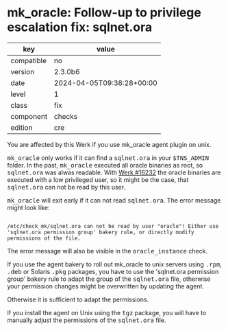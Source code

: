 [//]: # (werk v2)
# mk_oracle: Follow-up to privilege escalation fix: sqlnet.ora

key        | value
---------- | ---
compatible | no
version    | 2.3.0b6
date       | 2024-04-05T09:38:28+00:00
level      | 1
class      | fix
component  | checks
edition    | cre

You are affected by this Werk if you use mk_oracle agent plugin on unix.

<tt>mk_oracle</tt> only works if it can find a <tt>sqlnet.ora</tt> in your
<tt>$TNS_ADMIN</tt> folder. In the past, <tt>mk_oracle</tt> executed all oracle
binaries as root, so <tt>sqlnet.ora</tt> was alwas readable. With <a
href="https://checkmk.com/werk/16232">Werk #16232</a> the oracle binaries are
executed with a low privileged user, so it might be the case, that
<tt>sqlnet.ora</tt> can not be read by this user.

<tt>mk_oracle</tt> will exit early if it can not read <tt>sqlnet.ora</tt>. The
error message might look like:

<code>
/etc/check_mk/sqlnet.ora can not be read by user "oracle"! Either use 'sqlnet.ora permission group' bakery rule, or directly modify permissions of the file.
</code>

The error message will also be visible in the <tt>oracle_instance</tt> check.

If you use the agent bakery to roll out mk_oracle to unix servers using
<tt>.rpm</tt>, <tt>.deb</tt> or Solaris <tt>.pkg</tt> packages, you have to use
the 'sqlnet.ora permission group' bakery rule to adapt the group of the
<tt>sqlnet.ora</tt> file, otherwise your permission changes might be
overwritten by updating the agent.

Otherwise it is sufficient to adapt the permissions.

If you install the agent on Unix using the <tt>tgz</tt> package, you will have
to manually adjust the permissions of the <tt>sqlnet.ora</tt> file.